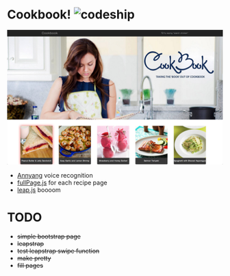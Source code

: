 Cookbook! ![codeship](https://www.codeship.io/projects/4e70f1b0-990d-0131-fb57-5670ddce16b6/status)
=========

![alt text](images/1.png "Home Page")

- [Annyang](https://github.com/TalAter/annyang) voice recognition
- [fullPage.js](https://github.com/alvarotrigo/fullPage.js) for each recipe page
- [leap.js](https://github.com/leapmotion/leapjs) boooom

TODO
====
- ~~simple bootstrap page~~
- ~~leapstrap~~
- ~~test leapstrap swipe function~~
- ~~make pretty~~
- ~~fill pages~~
